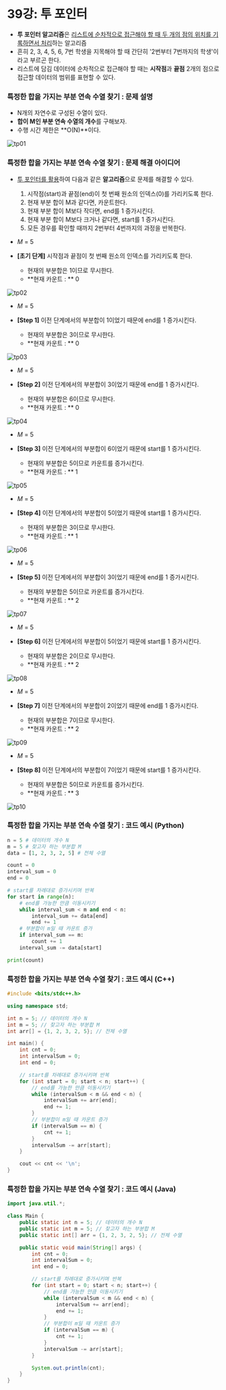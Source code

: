 # 39강: 투 포인터

- **투 포인터 알고리즘**은 <u>리스트에 순차적으로 접근해야 할 때 두 개의 점의 위치를 기록하면서 처리</u>하는 알고리즘
- 흔히 2, 3, 4, 5, 6, 7번 학생을 지목해야 할 때 간단히 '2번부터 7번까지의 학생'이라고 부르곤 한다.
- 리스트에 담김 데이터에 순차적으로 접근해야 할 때는 **시작점**과  **끝점** 2개의 점으로 접근할 데이터의 범위를 표현할 수 있다.

### 특정한 합을 가지는 부분 연속 수열 찾기 : 문제 설명

- N개의 자연수로 구성된 수열이 있다.
- **합이 M인 부분 연속 수열의 개수**를 구해보자.
- 수행 시간 제한은 **O(N)**이다.

![tp01](img/tp01.jpg)

### 특정한 합을 가지는 부분 연속 수열 찾기 : 문제 해결 아이디어

- <u>투 포인터를 활용</u>하여 다음과 같은 **알고리즘**으로 문제를 해결할 수 있다.
  1. 시작점(start)과 끝점(end)이 첫 번째 원소의 인덱스(0)를 가리키도록 한다.
  2. 현재 부분 합이 M과 같다면, 카운트한다.
  3. 현재 부분 합이 M보다 작다면, end를 1 증가시킨다.
  4. 현재 부분 합이 M보다 크거나 같다면, start를 1 증가시킨다.
  5. 모든 경우를 확인할 때까지 2번부터 4번까지의 과정을 반복한다.

- _M_ = 5
- **[초기 단계]** 시작점과 끝점이 첫 번째 원소의 인덱스를 가리키도록 한다.
  - 현재의 부분합은 1이므로 무시한다.
  - **현재 카운트 : ** 0

![tp02](./img/tp02.jpg)

- _M_ = 5

- **[Step 1]** 이전 단계에서의 부분합이 1이었기 때문에 end를 1 증가시킨다.
  - 현재의 부분합은 3이므로 무시한다.
  - **현재 카운트 : ** 0

![tp03](./img/tp03.jpg)

- _M_ = 5

- **[Step 2]** 이전 단계에서의 부분합이 3이었기 때문에 end를 1 증가시킨다.
  - 현재의 부분합은 6이므로 무시한다.
  - **현재 카운트 : ** 0

![tp04](./img/tp04.jpg)

- _M_ = 5

- **[Step 3]** 이전 단계에서의 부분합이 6이었기 때문에 start를 1 증가시킨다.
  - 현재의 부분합은 5이므로 카운트를 증가시킨다.
  - **현재 카운트 : ** 1

![tp05](./img/tp05.jpg)

- _M_ = 5

- **[Step 4]** 이전 단계에서의 부분합이 5이었기 때문에 start를 1 증가시킨다.
  - 현재의 부분합은 3이므로 무시한다.
  - **현재 카운트 : ** 1

![tp06](./img/tp06.jpg)

- _M_ = 5

- **[Step 5]** 이전 단계에서의 부분합이 3이었기 때문에 end를 1 증가시킨다.
  - 현재의 부분합은 5이므로 카운트를 증가시킨다.
  - **현재 카운트 : ** 2

![tp07](./img/tp07.jpg)

- _M_ = 5

- **[Step 6]** 이전 단계에서의 부분합이 5이었기 때문에 start를 1 증가시킨다.
  - 현재의 부분합은 2이므로 무시한다.
  - **현재 카운트 : ** 2

![tp08](./img/tp08.jpg)

- _M_ = 5

- **[Step 7]** 이전 단계에서의 부분합이 2이었기 때문에 end를 1 증가시킨다.
  - 현재의 부분합은 7이므로 무시한다.
  - **현재 카운트 : ** 2

![tp09](./img/tp09.jpg)

- _M_ = 5

- **[Step 8]** 이전 단계에서의 부분합이 7이었기 때문에 start를 1 증가시킨다.
  - 현재의 부분합은 5이므로 카운트를 증가시킨다.
  - **현재 카운트 : ** 3

![tp10](./img/tp10.jpg)

### 특정한 합을 가지는 부분 연속 수열 찾기 : 코드 예시 (Python)

```python
n = 5 # 데이터의 개수 N
m = 5 # 찾고자 하는 부분합 M
data = [1, 2, 3, 2, 5] # 전체 수열

count = 0
interval_sum = 0
end = 0

# start를 차례대로 증가시키며 반복
for start in range(n):
    # end를 가능한 만큼 이동시키기
    while interval_sum < m and end < n:
        interval_sum += data[end]
        end += 1
    # 부분합이 m일 때 카운트 증가
    if interval_sum == m:
        count += 1
    interval_sum -= data[start]

print(count)
```

### 특정한 합을 가지는 부분 연속 수열 찾기 : 코드 예시 (C++)

```c++
#include <bits/stdc++.h>

using namespace std;

int n = 5; // 데이터의 개수 N
int m = 5; // 찾고자 하는 부분합 M
int arr[] = {1, 2, 3, 2, 5}; // 전체 수열

int main() {
    int cnt = 0;
    int intervalSum = 0;
    int end = 0;

    // start를 차례대로 증가시키며 반복
    for (int start = 0; start < n; start++) {
        // end를 가능한 만큼 이동시키기
        while (intervalSum < m && end < n) {
            intervalSum += arr[end];
            end += 1;
        }
        // 부분합이 m일 때 카운트 증가
        if (intervalSum == m) {
            cnt += 1;
        }
        intervalSum -= arr[start];
    }

    cout << cnt << '\n';
}
```

### 특정한 합을 가지는 부분 연속 수열 찾기 : 코드 예시 (Java)

```java
import java.util.*;

class Main {
    public static int n = 5; // 데이터의 개수 N
    public static int m = 5; // 찾고자 하는 부분합 M
    public static int[] arr = {1, 2, 3, 2, 5}; // 전체 수열

    public static void main(String[] args) {
        int cnt = 0;
        int intervalSum = 0;
        int end = 0;

        // start를 차례대로 증가시키며 반복
        for (int start = 0; start < n; start++) {
            // end를 가능한 만큼 이동시키기
            while (intervalSum < m && end < n) {
                intervalSum += arr[end];
                end += 1;
            }
            // 부분합이 m일 때 카운트 증가
            if (intervalSum == m) {
                cnt += 1;
            }
            intervalSum -= arr[start];
        }

        System.out.println(cnt);
    }
}
```


